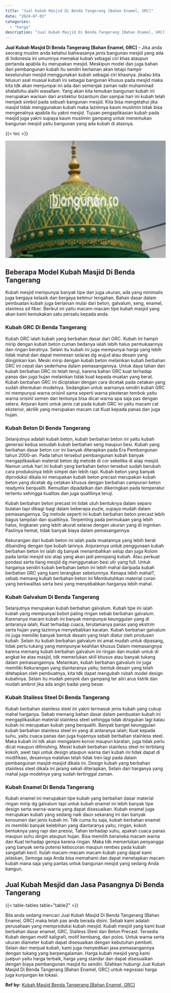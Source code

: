 ```yaml
---
title: "Jual Kubah Masjid Di Benda Tangerang [Bahan Enamel, GRC]"
date: "2024-07-03"
categories: 
  - "harga"
description: "Jual Kubah Masjid Di Benda Tangerang [Bahan Enamel, GRC]. Bila anda sedang mencari Jual Kubah Masjid Di Benda Tangerang [Bahan Enamel, GRC] maka telah pas..."
---
```


**Jual Kubah Masjid Di Benda Tangerang \[Bahan Enamel, GRC\]** – Jika anda seorang muslim anda ketahui bahwasanya jenis bangunan mesjid yang ada di Indonesia ini umumnya memakai kubah sebagai ciri khas ataupun pertanda apabila itu merupakan mesjid. Meskipun model dan juga bahan dari pembangunan kubah itu sendiri berlainan akan tetapi hampir keseluruhan mesjid menggunakan kubah sebagai ciri khasnya. jikalau kita telusuri asal muasal kubah ini sebagai bangunan khusus pada mesjid maka kita tdk akan menjumpai ini ada dari semenjak zaman nabi muhammad shalallohu alaihi wasallam. Yang akan kita temukan bangunan kubah ini merupakan warisan dari arsitektur bizantium dan sampai hari ini kubah telah menjadi simbol pada sebuah bangunan mesjid. Kita bisa mengetahui jika masjid tidak menggunakan kubah maka lazimnya kaum muslimin tidak bisa mengenalnya apabila itu yakni mesjid. Tujuan pengaplikasian kubah pada masjid juga yakni supaya kaum muslimin gampang untuk menemukan bangunan mesjid yaitu bangunan yang ada kubah di atasnya.

{{< toc >}}

![Jual Kubah Masjid Di Benda Tangerang [Bahan Enamel, GRC]](/images/jual-kubah-masjid-21.png)

## Beberapa Model Kubah Masjid Di Benda Tangerang

Kubah mesjid mempunyai banyak tipe dan juga ukuran, ada yang minimalis juga bergaya kelasik dan bergaya ketimur tengahan. Bahan dasar dalam pembuatan kubah juga berlainan mulai dari beton, galvalum, seng, enamel, stainless sd fiber. Berikut ini yaitu macam-macam tipe kubah masjid yang akan kami kemukakan satu persatu kepada anda.

### Kubah GRC Di Benda Tangerang

Kubah GRC ialah kubah yang berbahan dasar dari GRC. Kubah ini hampir mirip dengan kubah beton cuman bedanya ialah lebih halus permukaannya dan ringan beratnya. Selain itu kubah ini juga mempunyai harga yang lebih tidak mahal dan dapat memesan selaras dg wujud atau desain yang diinginkan kan. Meski mirip dengan kubah beton melainkan kubah berbahan GRC ini cepat dan sederhana dalam pemasangannya. Untuk daya tahan dari kubah berbahan GRC ini telah teruji, karena bahan GRC kuat terhadap panas dan juga hujan melainkan tidak kuat kepada muatan yang berat. Kubah berbahan GRC ini diciptakan dengan cara dicetak pada cetakan yang sudah ditentukan modelnya. Sedangkan untuk warnanya sendiri kubah GRC ini mempunyai warna orisinil sama seperti warna plesteran tembok yaitu warna orisinil semen dan tentunya bisa dicat warna apa saja pas dengan selera. Anjuran kami untuk jenis cat pada kubah GRC ini yaitu macam cat eksterior, akrilik yang merupakan macam cat Kuat kepada panas dan juga hujan.

### Kubah Beton Di Benda Tangerang

Selanjutnya adalah kubah beton, kubah berbahan beton ini yaitu kubah generasi kedua sesudah kubah berbahan seng maupun besi. Kubah yang berbahan dasar beton cor ini banyak diterapkan pada Era Pembangunan tahun 2000-an. Pada tahun tersebut pembangunan kubah banyak mengaplikasikan material beton dg metode di cor seketika di atap mesjid. Namun untuk hari ini kubah yang berbahan beton tersebut sudah berubah cara produksinya lebih simpel dan lebih rapi. Kubah beton yang banyak diproduksi dikala ini merupakan kubah beton precast merupakan kubah beton yang dicetak dg cetakan khusus dengan berbahan campuran beton readymix berqualiti. Kemudian dipadatkan dan dikeringkan pada temperatur tertentu sehingga kualitas dan juga qualitinya teruji.

Kubah berbahan beton precast ini tidak utuh bentuknya dalam separo bulatan tapi dibagi-bagi dalam beberapa puzle, supaya mudah dalam pemasangannya. Dg metode seperti ini kubah berbahan beton precast lebih bagus tampilan dan qualitinya. Terpenting pada permukaan yang lebih halus, lingkaran yang lebih akurat selaras dengan ukuran yang di inginkan. Pastinya hemat, tidak banyak biaya dalam pemasangannya.

Kekurangan dari kubah beton ini ialah pada muatannya yang lebih berat dibanding dengan tipe kubah lainnya. Anjurannya untuk penggunaan kubah berbahan beton ini ialah dg banyak menambahkan selup dan juga Kolom pada lantai mesjid sisi atap yang akan jadi penopang kubah. Atau perkuat pondasi serta tiang mesjid dg menggunakan besi ulir yang full. Untuk harganya sendiri kubah berbahan beton ini lebih mahal daripada kubah berbahan GRC yang kami terangkan sebelumnya. Kenapa lebih mahal?, sebab memang kubah berbahan beton ini Membutuhkan material coran yang berkwalitas serta besi yang menyebabkan harganya lebih mahal.

### Kubah Galvalum Di Benda Tangerang

Selanjutnya merupakan kubah berbahan galvalum. Kubah tipe ini ialah kubah yang mempunyai bobot paling ringan sebab berbahan galvalum. Karenanya macam kubah ini banyak mempunyai keunggulan yang di antaranya ialah; Kuat terhadap cuaca, terutamanya panas yang ekstrim serta hujan yang lazimnya menyebabkan karatan. Kubah berbahan galvalum ini juga memiliki banyak bentuk desain yang telah diatur oleh produsen kubah. Selain itu kubah berbahan galvalum ini amat mudah untuk dipasang, tidak perlu tukang yang mempunyai keahlian khusus Dalam memasangnya karena memang kubah berbahan galvalum ini ringan dan mudah untuk di angkat ke atas masjid, tdk memerlukan skill khusus atau banyak tukang dalam pemasangannya. Melainkan, kubah berbahan galvalum ini juga memiliki Kekurangan yang diantaranya yaitu; bentuk desain yang telah ditetapkan oleh pembuatnya, kita tdk dapat mengubah rubah model design kubahnya. Selain itu mudah penyok dan gampang ter aliri arus listrik dan mudah ambrol jika ada angin badai yang besar.

### Kubah Stailess Steel Di Benda Tangerang

Kubah berbahan stainless steel ini yakni termasuk jenis kubah yang cukup mahal harganya. Sebab memang bahan dasar dalam pembuatan kubah ini mengaplikasikan material stainless steel sehingga tidak diragukan lagi kalau kubah ini merupakan kubah yang berqualiti. Banyak banget keunggulan kubah berbahan stainless steel ini yang di antaranya ialah; Kuat kepada suhu, yaitu cuaca panas dan juga hujannya sebab berbahan stainless steel. Maka kubah ini tdk akan mengalami korosi maupun karatan, juga tidak perlu dicat maupun difinishing. Meski kubah berbahan stainless steel ini terbilang kokoh, awet tapi untuk design ataupun warna dari kubah ini tidak dapat di modifikasi, desainnya malahan telah tidak tren lagi pada dalam pembangunan masjid-masjid dikala ini. Design kubah yang berbahan stainless steel dikala ini jarang sekali diterapkan, Selain dari harganya yang mahal juga modelnya yang sudah tertinggal zaman.

### Kubah Enamel Di Benda Tangerang

Kubah enamel ini merupakan tipe kubah yang berbahan dasar material ringan mirip dg galvalum tapi untuk kubah enamel ini lebih banyak tipe design serta warna-warna yang dapat disesuaikan. Kubah enamel juga merupakan kubah yang sedang naik daun sekarang ini dan banyak konsumen dari jenis kubah ini. Tdk cuma itu saja, kubah berbahan enamel ini memiliki banyak kelebihan yang diantaranya yaitu; ringan, kokoh bentuknya yang rapi dan presisi, Tahan terhadap suhu, apakah cuaca panas maupun suhu dingin ataupun hujan. Bisa memilih beraneka macam warna dan Kuat terhadap gempa karena ringan. Maka tdk memerlukan penyangga yang banyak serta potensi kebocoran maupun rembes pada kubah sangatlah kecil. Itulah macam-macam macam kubah yang dapat kami jelaskan, Semoga saja Anda bisa memahami dan dapat menetapkan macam kubah mana saja yang pantas untuk bangunan mesjid yang sedang Anda bangun.

## Jual Kubah Mesjid dan Jasa Pasangnya Di Benda Tangerang

{{< table-tables table="table2" >}}

Bila anda sedang mencari Jual Kubah Masjid Di Benda Tangerang \[Bahan Enamel, GRC\] maka telah pas anda berada disini. Sebab kami adalah perusahaan yang memproduksi kubah mesjid. Kubah mesjid yang kami buat berbahan dasar enamel, GRC, Stailess Steel dan Beton Precast. Tersedia Kubah dengan motif kaligrafi, motif kembang, dan polos. Untuk warna serta ukuran diameter kubah dapat disesuaikan dengan kebutuhan pembeli. Selain dari menjual kubah, kami juga menyedikan jasa pemasangannya dengan tukang yang berpengalaman. Harga kubah mesjid yang kami jualpun yaitu harga terbaik, harga yang standar dan dapat disesuaikan dengan biaya pembangunan masjid itu sendiri. Silahkan hubungi Jual Kubah Masjid Di Benda Tangerang \[Bahan Enamel, GRC\] untuk negosiasi harga juga kunjungan ke lokasi.

**Ref by:** [Kubah Masjid Benda Tangerang [Bahan Enamel, GRC]](https://id.wikipedia.org/wiki/Kubah)
